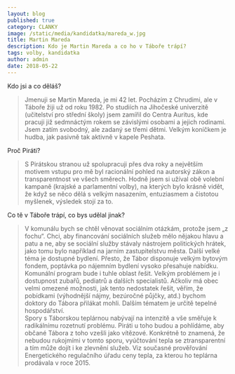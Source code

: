 ```yaml
---
layout: blog
published: true
category: CLANKY
image: /static/media/kandidatka/mareda_w.jpg
title: Martin Mareda
description: Kdo je Martin Mareda a co ho v Táboře trápí?
tags: volby, kandidatka
author: admin
date: 2018-05-22
---
```


Kdo jsi a co děláš?

> Jmenuji se Martin Mareda, je mi 42 let.
Pocházím z Chrudimi, ale v Táboře žiji už od roku 1982.
Po studiích na Jihočeské univerzitě (učitelství pro střední školy) jsem zamířil do Centra Auritus, kde pracuji již sedmnáctým rokem se závislými osobami a jejich rodinami.
Jsem zatím svobodný, ale zadaný se třemi dětmi.
Velkým koníčkem je hudba, jak pasivně tak aktivně v kapele Peshata.

Proč Piráti?

> S Pirátskou stranou už spolupracuji přes dva roky a největším motivem vstupu pro mě byl racionální pohled na autorský zákon a transparentnost ve všech směrech.
Hodně jsem si užíval obě volební kampaně (krajské a parlamentní volby), na kterých bylo krásně vidět, že když se něco dělá s velkým nasazením, entuziasmem a čistotou myšlenek, výsledek stojí za to.

Co tě v Táboře trápí, co bys udělal jinak?

> V komunálu bych se chtěl věnovat sociálním otázkám, protože jsem „z fochu“.
Chci, aby financování sociálních služeb mělo nějakou hlavu a patu a ne, aby se sociální služby stávaly nástrojem politických hrátek, jako tomu bylo například na jarním zastupitelstvu města.
Další velké téma je dostupné bydlení. Přesto, že Tábor disponuje velkým bytovým fondem, poptávka po nájemním bydlení vysoko přesahuje nabídku.
Komunální program bude i tuhle oblast řešit.
Velkým problémem je i dostupnost zubařů, pediatrů a dalších specialistů.
Ačkoliv má obec velmi omezené možnosti, jak tento nedostatek řešit, věřím, že pobídkami (výhodnější nájmy, bezúročné půjčky, atd.) bychom doktory do Tábora přilákat mohli.
Dalším  tématem je určitě tepelné hospodářství.  
Spory s Táborskou teplárnou nabývají na intenzitě a vše směřuje k radikálnímu rozetnutí problému.
Piráti u toho budou a pohlídáme, aby občané Tábora z toho vzešli jako vítězové.
Konkrétně to znamená, že nebudou rukojmími v tomto sporu, vyúčtování tepla se ztransparentní a tím může dojít i ke zlevnění služeb.
Viz současné prověřování Energetického regulačního úřadu ceny tepla, za kterou ho teplárna prodávala v roce 2015.
